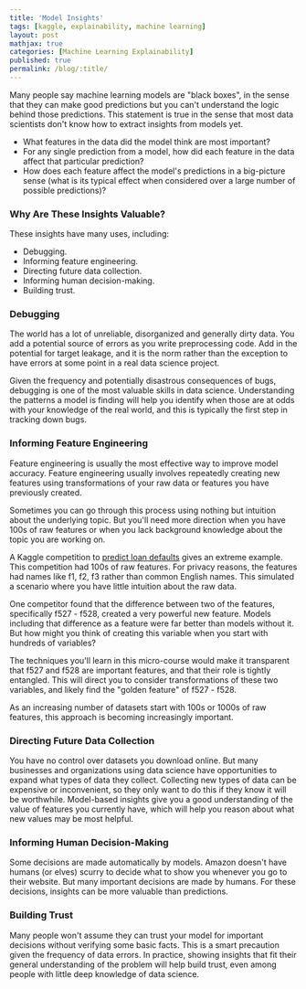 ```yaml
---
title: 'Model Insights'
tags: [kaggle, explainability, machine learning]
layout: post
mathjax: true
categories: [Machine Learning Explainability]
published: true
permalink: /blog/:title/
---
```


Many people say machine learning models are "black boxes", in the sense that they can make good predictions but you can't understand the logic behind those predictions. This statement is true in the sense that most data scientists don't know how to extract insights from models yet.

- What features in the data did the model think are most important?
- For any single prediction from a model, how did each feature in the data affect that particular prediction?
- How does each feature affect the model's predictions in a big-picture sense (what is its typical effect when considered over a large number of possible predictions)?


### Why Are These Insights Valuable?

These insights have many uses, including:

- Debugging.
- Informing feature engineering.
- Directing future data collection.
- Informing human decision-making.
- Building trust.

### Debugging
The world has a lot of unreliable, disorganized and generally dirty data. You add a potential source of errors as you write preprocessing code. Add in the potential for target leakage, and it is the norm rather than the exception to have errors at some point in a real data science project.

Given the frequency and potentially disastrous consequences of bugs, debugging is one of the most valuable skills in data science. Understanding the patterns a model is finding will help you identify when those are at odds with your knowledge of the real world, and this is typically the first step in tracking down bugs.


### Informing Feature Engineering
Feature engineering is usually the most effective way to improve model accuracy. Feature engineering usually involves repeatedly creating new features using transformations of your raw data or features you have previously created.

Sometimes you can go through this process using nothing but intuition about the underlying topic. But you'll need more direction when you have 100s of raw features or when you lack background knowledge about the topic you are working on.

A Kaggle competition to [predict loan defaults](https://www.kaggle.com/c/loan-default-prediction) gives an extreme example. This competition had 100s of raw features. For privacy reasons, the features had names like f1, f2, f3 rather than common English names. This simulated a scenario where you have little intuition about the raw data.

One competitor found that the difference between two of the features, specifically f527 - f528, created a very powerful new feature. Models including that difference as a feature were far better than models without it. But how might you think of creating this variable when you start with hundreds of variables?

The techniques you'll learn in this micro-course would make it transparent that f527 and f528 are important features, and that their role is tightly entangled. This will direct you to consider transformations of these two variables, and likely find the "golden feature" of f527 - f528.

As an increasing number of datasets start with 100s or 1000s of raw features, this approach is becoming increasingly important.


### Directing Future Data Collection
You have no control over datasets you download online. But many businesses and organizations using data science have opportunities to expand what types of data they collect. Collecting new types of data can be expensive or inconvenient, so they only want to do this if they know it will be worthwhile. Model-based insights give you a good understanding of the value of features you currently have, which will help you reason about what new values may be most helpful.

### Informing Human Decision-Making
Some decisions are made automatically by models. Amazon doesn't have humans (or elves) scurry to decide what to show you whenever you go to their website. But many important decisions are made by humans. For these decisions, insights can be more valuable than predictions.

### Building Trust
Many people won't assume they can trust your model for important decisions without verifying some basic facts. This is a smart precaution given the frequency of data errors. In practice, showing insights that fit their general understanding of the problem will help build trust, even among people with little deep knowledge of data science.

